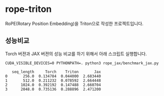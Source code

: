 # rope-triton

RoPE(Rotary Position Embedding)을 Triton으로 작성한 프로젝트입니다.


## 성능비교

Torch 버젼과 JAX 버젼의 성능 비교를 하기 위해서 아래 스크립트 실행합니다.

```
CUDA_VISIBLE_DEVICES=0 PYTHONPATH=. python3 rope_jax/benchmark_jax.py
```
```
   seq_length     Torch    Triton       Jax
0       256.0  0.134784  0.044000  2.683440
1       512.0  0.211232  0.078592  2.664448
2      1024.0  0.392192  0.147488  2.660704
3      2048.0  0.735136  0.288896  2.471200
```
